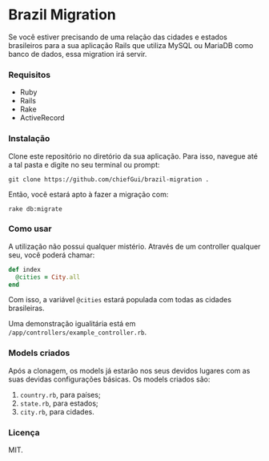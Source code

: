 # Brazil Migration
Se você estiver precisando de uma relação das cidades e estados brasileiros para a sua aplicação Rails que utiliza MySQL ou MariaDB como banco de dados, essa migration irá servir.

### Requisitos

- Ruby
- Rails
- Rake
- ActiveRecord

### Instalação
Clone este repositório no diretório da sua aplicação. Para isso, navegue até a tal pasta e digite no seu terminal ou prompt:

```
git clone https://github.com/chiefGui/brazil-migration .
```

Então, você estará apto à fazer a migração com:

```
rake db:migrate
```

### Como usar

A utilização não possui qualquer mistério. Através de um controller qualquer seu, você poderá chamar:

```ruby
def index
  @cities = City.all
end
```

Com isso, a variável `@cities` estará populada com todas as cidades brasileiras.

Uma demonstração igualitária está em `/app/controllers/example_controller.rb`.

### Models criados

Após a clonagem, os models já estarão nos seus devidos lugares com as suas devidas configurações básicas. Os models criados são:

1. `country.rb`, para países;
2. `state.rb`, para estados;
3. `city.rb`, para cidades.

### Licença

MIT.